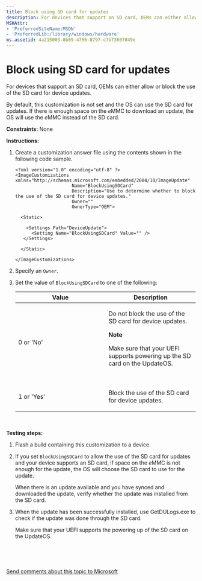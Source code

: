 ```yaml
---
title: Block using SD card for updates
description: For devices that support an SD card, OEMs can either allow or block the use of the SD card for device updates.
MSHAttr:
- 'PreferredSiteName:MSDN'
- 'PreferredLib:/library/windows/hardware'
ms.assetid: 4a215003-8b89-4756-8797-c7b73607049e
---
```


# Block using SD card for updates


For devices that support an SD card, OEMs can either allow or block the use of the SD card for device updates.

By default, this customization is not set and the OS can use the SD card for updates. If there is enough space on the *e*MMC to download an update, the OS will use the *e*MMC instead of the SD card.

<a href="" id="constraints---none"></a>**Constraints:** None  

<a href="" id="instructions-"></a>**Instructions:**  
1.  Create a customization answer file using the contents shown in the following code sample.

    ``` syntax
    <?xml version="1.0" encoding="utf-8" ?>  
    <ImageCustomizations xmlns="http://schemas.microsoft.com/embedded/2004/10/ImageUpdate"  
                         Name="BlockUsingSDCard"  
                         Description="Use to determine whether to block the use of the SD card for device updates."  
                         Owner=""  
                         OwnerType="OEM"> 
      
      <Static>  

        <Settings Path="DeviceUpdate">  
          <Setting Name="BlockUsingSDCard" Value="" />    
       </Settings>  

      </Static>

    </ImageCustomizations>
    ```

2.  Specify an `Owner`.

3.  Set the value of `BlockUsingSDCard` to one of the following:

    <table>
    <colgroup>
    <col width="50%" />
    <col width="50%" />
    </colgroup>
    <thead>
    <tr class="header">
    <th>Value</th>
    <th>Description</th>
    </tr>
    </thead>
    <tbody>
    <tr class="odd">
    <td><p>0 or 'No'</p></td>
    <td><p>Do not block the use of the SD card for device updates.</p>
    <div class="alert">
    <strong>Note</strong>  
    <p>Make sure that your UEFI supports powering up the SD card on the UpdateOS.</p>
    </div>
    <div>
     
    </div></td>
    </tr>
    <tr class="even">
    <td><p>1 or 'Yes'</p></td>
    <td><p>Block the use of the SD card for device updates.</p></td>
    </tr>
    </tbody>
    </table>

     

<a href="" id="testing-steps-"></a>**Testing steps:**  
1.  Flash a build containing this customization to a device.

2.  If you set `BlockUsingSDCard` to allow the use of the SD card for updates and your device supports an SD card, if space on the *e*MMC is not enough for the update, the OS will choose the SD card to use for the update.

    When there is an update available and you have synced and downloaded the update, verify whether the update was installed from the SD card.

3.  When the update has been successfully installed, use GetDULogs.exe to check if the update was done through the SD card.

    Make sure that your UEFI supports the powering up of the SD card on the UpdateOS.

 

 

[Send comments about this topic to Microsoft](mailto:wsddocfb@microsoft.com?subject=Documentation%20feedback%20%5Bp_phCustomization\p_phCustomization%5D:%20Block%20using%20SD%20card%20for%20updates%20%20RELEASE:%20%289/7/2016%29&body=%0A%0APRIVACY%20STATEMENT%0A%0AWe%20use%20your%20feedback%20to%20improve%20the%20documentation.%20We%20don't%20use%20your%20email%20address%20for%20any%20other%20purpose,%20and%20we'll%20remove%20your%20email%20address%20from%20our%20system%20after%20the%20issue%20that%20you're%20reporting%20is%20fixed.%20While%20we're%20working%20to%20fix%20this%20issue,%20we%20might%20send%20you%20an%20email%20message%20to%20ask%20for%20more%20info.%20Later,%20we%20might%20also%20send%20you%20an%20email%20message%20to%20let%20you%20know%20that%20we've%20addressed%20your%20feedback.%0A%0AFor%20more%20info%20about%20Microsoft's%20privacy%20policy,%20see%20http://privacy.microsoft.com/default.aspx. "Send comments about this topic to Microsoft")




